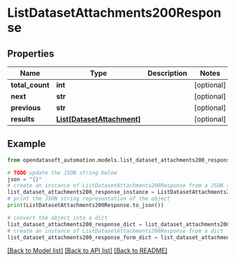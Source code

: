 # ListDatasetAttachments200Response


## Properties

Name | Type | Description | Notes
------------ | ------------- | ------------- | -------------
**total_count** | **int** |  | [optional] 
**next** | **str** |  | [optional] 
**previous** | **str** |  | [optional] 
**results** | [**List[DatasetAttachment]**](DatasetAttachment.md) |  | [optional] 

## Example

```python
from opendatasoft_automation.models.list_dataset_attachments200_response import ListDatasetAttachments200Response

# TODO update the JSON string below
json = "{}"
# create an instance of ListDatasetAttachments200Response from a JSON string
list_dataset_attachments200_response_instance = ListDatasetAttachments200Response.from_json(json)
# print the JSON string representation of the object
print(ListDatasetAttachments200Response.to_json())

# convert the object into a dict
list_dataset_attachments200_response_dict = list_dataset_attachments200_response_instance.to_dict()
# create an instance of ListDatasetAttachments200Response from a dict
list_dataset_attachments200_response_form_dict = list_dataset_attachments200_response.from_dict(list_dataset_attachments200_response_dict)
```
[[Back to Model list]](../README.md#documentation-for-models) [[Back to API list]](../README.md#documentation-for-api-endpoints) [[Back to README]](../README.md)


